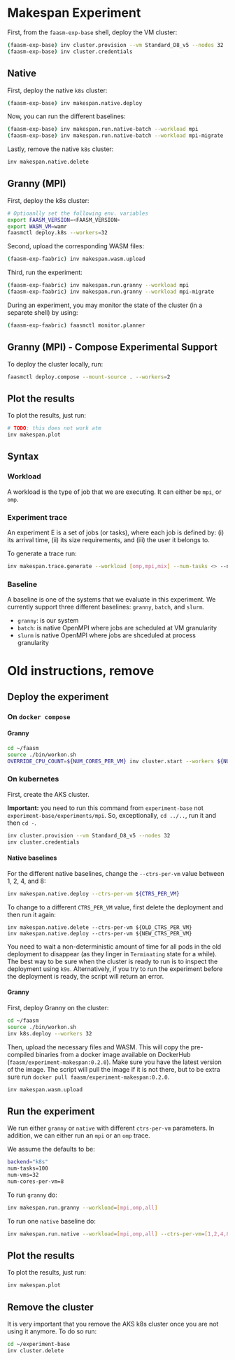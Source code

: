 # Makespan Experiment

First, from the `faasm-exp-base` shell, deploy the VM cluster:

```bash
(faasm-exp-base) inv cluster.provision --vm Standard_D8_v5 --nodes 32
(faasm-exp-base) inv cluster.credentials
```

## Native

First, deploy the native `k8s` cluster:

```bash
(faasm-exp-base) inv makespan.native.deploy
```

Now, you can run the different baselines:

```bash
(faasm-exp-base) inv makespan.run.native-batch --workload mpi
(faasm-exp-base) inv makespan.run.native-batch --workload mpi-migrate
```

Lastly, remove the native `k8s` cluster:

```bash
inv makespan.native.delete
```

## Granny (MPI)

First, deploy the k8s cluster:

```bash
# Optioanlly set the following env. variables
export FAASM_VERSION=<FAASM_VERSION>
export WASM_VM=wamr
faasmctl deploy.k8s --workers=32
```

Second, upload the corresponding WASM files:

```bash
(faasm-exp-faabric) inv makespan.wasm.upload
```

Third, run the experiment:

```bash
(faasm-exp-faabric) inv makespan.run.granny --workload mpi
(faasm-exp-faabric) inv makespan.run.granny --workload mpi-migrate
```

During an experiment, you may monitor the state of the cluster (in a separete
shell) by using:

```bash
(faasm-exp-faabric) faasmctl monitor.planner
```

## Granny (MPI) - Compose Experimental Support

To deploy the cluster locally, run:

```bash
faasmctl deploy.compose --mount-source . --workers=2
```

## Plot the results

To plot the results, just run:

```bash
# TODO: this does not work atm
inv makespan.plot
```

## Syntax

### Workload

A workload is the type of job that we are executing. It can either be `mpi`,
or `omp`.

### Experiment trace

An experiment E is a set of jobs (or tasks), where each job is defined by: (i)
its arrival time, (ii) its size requirements, and (iii) the user it belongs
to.

To generate a trace run:

```bash
inv makespan.trace.generate --workload [omp,mpi,mix] --num-tasks <> --num-cores-per-vm <>
```

### Baseline

A baseline is one of the systems that we evaluate in this experiment. We
currently support three different baselines: `granny`, `batch`, and `slurm`.
- `granny`: is our system
- `batch`: is native OpenMPI where jobs are scheduled at VM granularity
- `slurm` is native OpenMPI where jobs are shceduled at process granularity

# Old instructions, remove

## Deploy the experiment

### On `docker compose`

#### Granny

```bash
cd ~/faasm
source ./bin/workon.sh
OVERRIDE_CPU_COUNT=${NUM_CORES_PER_VM} inv cluster.start --workers ${NUM_NODES}
```

### On kubernetes

First, create the AKS cluster.

**Important:** you need to run this command from `experiment-base` not
`experiment-base/experiments/mpi`. So, exceptionally, `cd ../..`, run it and
then `cd -`.

```bash
inv cluster.provision --vm Standard_D8_v5 --nodes 32
inv cluster.credentials
```

#### Native baselines

For the different native baselines, change the `--ctrs-per-vm` value between
1, 2, 4, and 8:

```bash
inv makespan.native.deploy --ctrs-per-vm ${CTRS_PER_VM}
```

To change to a different `CTRS_PER_VM` value, first delete the deployment and
then run it again:

```
inv makespan.native.delete --ctrs-per-vm ${OLD_CTRS_PER_VM}
inv makespan.native.deploy --ctrs-per-vm ${NEW_CTRS_PER_VM}
```

You need to wait a non-deterministic amount of time for all pods in the old
deployment to disappear (as they linger in `Terminating` state for a while).
The best way to be sure when the cluster is ready to run is to inspect the
deployment using `k9s`. Alternatively, if you try to run the experiment before
the deployment is ready, the script will return an error.

#### Granny

First, deploy Granny on the cluster:

```bash
cd ~/faasm
source ./bin/workon.sh
inv k8s.deploy --workers 32
```

Then, upload the necessary files and WASM. This will copy the pre-compiled
binaries from a docker image available on DockerHub (`faasm/experiment-makespan:0.2.0`).
Make sure you have the latest version of the image. The script will pull the
image if it is not there, but to be extra sure run `docker pull faasm/experiment-makespan:0.2.0`.

```bash
inv makespan.wasm.upload
````

## Run the experiment

We run either `granny` or `native` with different `ctrs-per-vm` parameters. In
addition, we can either run an `mpi` or an `omp` trace.

We assume the defaults to be:

```bash
backend="k8s"
num-tasks=100
num-vms=32
num-cores-per-vm=8
```

To run `granny` do:

```bash
inv makespan.run.granny --workload=[mpi,omp,all]
```

To run one `native` baseline do:

```bash
inv makespan.run.native --workload=[mpi,omp,all] --ctrs-per-vm=[1,2,4,8]
```

## Plot the results

To plot the results, just run:

```bash
inv makespan.plot
```

## Remove the cluster

It is very important that you remove the AKS k8s cluster once you are not using
it anymore. To do so run:

```bash
cd ~/experiment-base
inv cluster.delete
```
